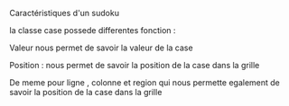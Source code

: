 Caractéristiques d'un sudoku


la classe case possede differentes fonction :

Valeur nous permet de savoir la valeur de la case

Position : nous permet de savoir la position de la case dans la grille

De meme pour ligne , colonne et region qui nous permette egalement de savoir la position de la case dans la grille 
